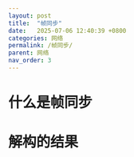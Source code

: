 ```yaml
---
layout: post
title:  "帧同步"
date:   2025-07-06 12:40:39 +0800
categories: 网络
permalink: /帧同步/
parent: 网络
nav_order: 3
---
```


# 什么是帧同步
# 解构的结果
